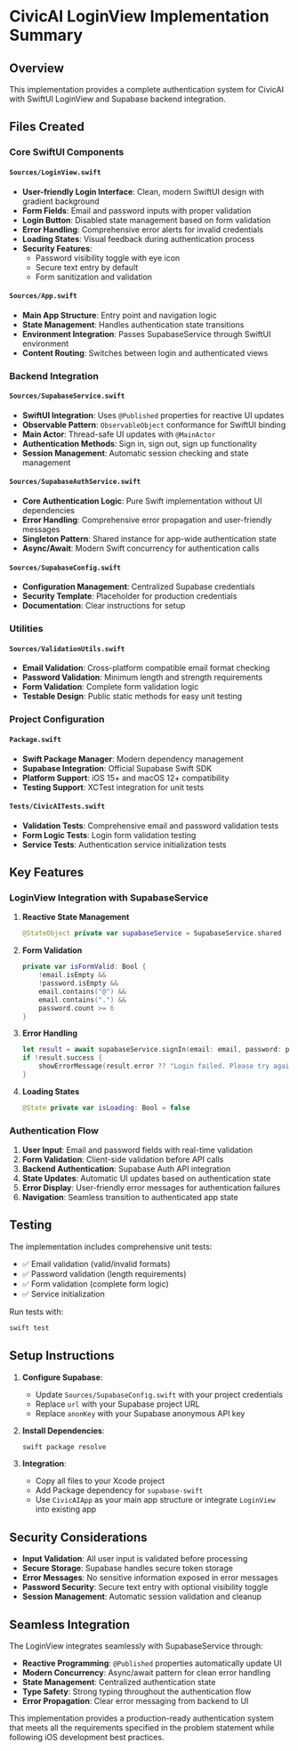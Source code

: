 # CivicAI LoginView Implementation Summary

## Overview

This implementation provides a complete authentication system for CivicAI with SwiftUI LoginView and Supabase backend integration.

## Files Created

### Core SwiftUI Components

#### `Sources/LoginView.swift`
- **User-friendly Login Interface**: Clean, modern SwiftUI design with gradient background
- **Form Fields**: Email and password inputs with proper validation
- **Login Button**: Disabled state management based on form validation
- **Error Handling**: Comprehensive error alerts for invalid credentials
- **Loading States**: Visual feedback during authentication process
- **Security Features**: 
  - Password visibility toggle with eye icon
  - Secure text entry by default
  - Form sanitization and validation

#### `Sources/App.swift`
- **Main App Structure**: Entry point and navigation logic
- **State Management**: Handles authentication state transitions
- **Environment Integration**: Passes SupabaseService through SwiftUI environment
- **Content Routing**: Switches between login and authenticated views

### Backend Integration

#### `Sources/SupabaseService.swift`
- **SwiftUI Integration**: Uses `@Published` properties for reactive UI updates
- **Observable Pattern**: `ObservableObject` conformance for SwiftUI binding
- **Main Actor**: Thread-safe UI updates with `@MainActor`
- **Authentication Methods**: Sign in, sign out, sign up functionality
- **Session Management**: Automatic session checking and state management

#### `Sources/SupabaseAuthService.swift`
- **Core Authentication Logic**: Pure Swift implementation without UI dependencies  
- **Error Handling**: Comprehensive error propagation and user-friendly messages
- **Singleton Pattern**: Shared instance for app-wide authentication state
- **Async/Await**: Modern Swift concurrency for authentication calls

#### `Sources/SupabaseConfig.swift`
- **Configuration Management**: Centralized Supabase credentials
- **Security Template**: Placeholder for production credentials
- **Documentation**: Clear instructions for setup

### Utilities

#### `Sources/ValidationUtils.swift`
- **Email Validation**: Cross-platform compatible email format checking
- **Password Validation**: Minimum length and strength requirements
- **Form Validation**: Complete form validation logic
- **Testable Design**: Public static methods for easy unit testing

### Project Configuration

#### `Package.swift`
- **Swift Package Manager**: Modern dependency management
- **Supabase Integration**: Official Supabase Swift SDK
- **Platform Support**: iOS 15+ and macOS 12+ compatibility
- **Testing Support**: XCTest integration for unit tests

#### `Tests/CivicAITests.swift`
- **Validation Tests**: Comprehensive email and password validation tests
- **Form Logic Tests**: Login form validation testing
- **Service Tests**: Authentication service initialization tests

## Key Features

### LoginView Integration with SupabaseService

1. **Reactive State Management**
   ```swift
   @StateObject private var supabaseService = SupabaseService.shared
   ```

2. **Form Validation**
   ```swift
   private var isFormValid: Bool {
       !email.isEmpty && 
       !password.isEmpty && 
       email.contains("@") && 
       email.contains(".") &&
       password.count >= 6
   }
   ```

3. **Error Handling**
   ```swift
   let result = await supabaseService.signIn(email: email, password: password)
   if !result.success {
       showErrorMessage(result.error ?? "Login failed. Please try again.")
   }
   ```

4. **Loading States**
   ```swift
   @State private var isLoading: Bool = false
   ```

### Authentication Flow

1. **User Input**: Email and password fields with real-time validation
2. **Form Validation**: Client-side validation before API calls
3. **Backend Authentication**: Supabase Auth API integration
4. **State Updates**: Automatic UI updates based on authentication state
5. **Error Display**: User-friendly error messages for authentication failures
6. **Navigation**: Seamless transition to authenticated app state

## Testing

The implementation includes comprehensive unit tests:

- ✅ Email validation (valid/invalid formats)
- ✅ Password validation (length requirements)
- ✅ Form validation (complete form logic)
- ✅ Service initialization

Run tests with:
```bash
swift test
```

## Setup Instructions

1. **Configure Supabase**:
   - Update `Sources/SupabaseConfig.swift` with your project credentials
   - Replace `url` with your Supabase project URL
   - Replace `anonKey` with your Supabase anonymous API key

2. **Install Dependencies**:
   ```bash
   swift package resolve
   ```

3. **Integration**:
   - Copy all files to your Xcode project
   - Add Package dependency for `supabase-swift`
   - Use `CivicAIApp` as your main app structure or integrate `LoginView` into existing app

## Security Considerations

- **Input Validation**: All user input is validated before processing
- **Secure Storage**: Supabase handles secure token storage
- **Error Messages**: No sensitive information exposed in error messages
- **Password Security**: Secure text entry with optional visibility toggle
- **Session Management**: Automatic session validation and cleanup

## Seamless Integration

The LoginView integrates seamlessly with SupabaseService through:

- **Reactive Programming**: `@Published` properties automatically update UI
- **Modern Concurrency**: Async/await pattern for clean error handling  
- **State Management**: Centralized authentication state
- **Type Safety**: Strong typing throughout the authentication flow
- **Error Propagation**: Clear error messaging from backend to UI

This implementation provides a production-ready authentication system that meets all the requirements specified in the problem statement while following iOS development best practices.